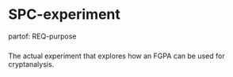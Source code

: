 # SPC-experiment
partof: REQ-purpose
###

The actual experiment that explores how an
FGPA can be used for cryptanalysis.
